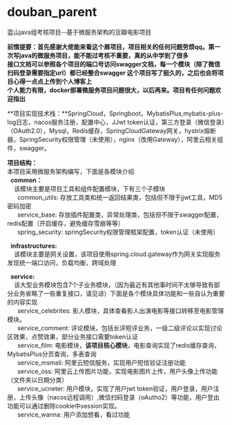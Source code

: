 # douban_parent
蓝山java组考核项目--基于微服务架构的豆瓣电影项目

**前情提要：首先感谢大佬能来看这个屑项目，项目相关的任何问题劳烦qq。第一次写java的微服务项目，能不能过考核不重要，真的从中学到了很多</br>
接口文档可以参照各个项目的端口号访问swagger文档，每一个模块（除了微信扫码登录需要指定url）都已经整合swagger
这个项目写了挺久的，之后也会将项目心得一点点上传到个人博客上</br>
个人能力有限，docker部署微服务项目问题很大，以后再来。项目有任何问题欢迎指出**

**项目实现技术栈：**SpringCloud，Springboot，MybatisPlus,mybatis-plus-log日志，nacos服务注册，配置中心，JJwt token认证，第三方登录（微信登录）（OAuth2.0），Mysql，Redis缓存，SpringCloudGateway网关，hystrix熔断器，SpringSecurity权限管理（未使用），nginx（改用Gateway），阿里云相关组件，swagger。

**项目结构：** </br>
本项目采用微服务架构编写，下面是各模块介绍</br>
&nbsp;&nbsp;**common：**</br>
&nbsp;&nbsp;&nbsp;&nbsp;该模块主要是项目工具和组件配置模块，下有三个子模块</br>
&nbsp;&nbsp;&nbsp;&nbsp;&nbsp;&nbsp;common_utils:&nbsp;存放工具类和统一返回结果类，包括但不限于jjwt工具，MD5密码加密</br>
&nbsp;&nbsp;&nbsp;&nbsp;&nbsp;&nbsp;service_base:&nbsp;存放插件配置类，异常处理类，包括但不限于swagger配置，redis配置（开启缓存，避免缓存雪崩等等）</br>
&nbsp;&nbsp;&nbsp;&nbsp;&nbsp;&nbsp;spring_security:&nbsp;springSecurity权限管理框架配置，token认证（未使用）</br>

&nbsp;&nbsp;**infrastructures:** </br>
&nbsp;&nbsp;&nbsp;&nbsp;该模块主要是网关设置，该项目使用spring.cloud.gateway作为网关实现服务发现统一端口访问，负载均衡，跨域处理</br>

&nbsp;&nbsp;**service:**</br>
&nbsp;&nbsp;&nbsp;&nbsp;该大型业务模块包含7个子业务模块，（因为最近有其他事时间不太够导致有部分业务省略了一些重复接口，请见谅）下面是各个模块具体功能和一些自认为重要的内容实现</br>
&nbsp;&nbsp;&nbsp;&nbsp;&nbsp;&nbsp;service_celebrites:&nbsp;影人模块，具体查看影人出演电影等接口转移至电影管理模块。</br>
&nbsp;&nbsp;&nbsp;&nbsp;&nbsp;&nbsp;service_comment:&nbsp;评论模块，包括长评短评业务，一级二级评论以实现讨论区效果，点赞效果，部分业务接口需要token认证</br>
&nbsp;&nbsp;&nbsp;&nbsp;&nbsp;&nbsp;service_film:&nbsp;电影模块，**该项目核心模块**，电影查询实现了redis缓存查询，MybatisPlus分页查询，多表查询</br>
&nbsp;&nbsp;&nbsp;&nbsp;&nbsp;&nbsp;service_msmali:&nbsp;阿里云短信服务，实现用户短信验证注册功能</br>
&nbsp;&nbsp;&nbsp;&nbsp;&nbsp;&nbsp;service_oss:&nbsp;阿里云上传图片功能，实现电影图片上传，用户头像上传功能（文件夹以日期分类）</br>
&nbsp;&nbsp;&nbsp;&nbsp;&nbsp;&nbsp;service_ucneter:&nbsp;用户模块，实现了用户jwt token验证，用户登录，用户注册，上传头像（nacos远程调用）,微信扫码登录（oAutho2）等功能，用户登出功能可以通过删除cookie中session实现。</br>
&nbsp;&nbsp;&nbsp;&nbsp;&nbsp;&nbsp;service_wanna:&nbsp;用户添加想看，看过功能
